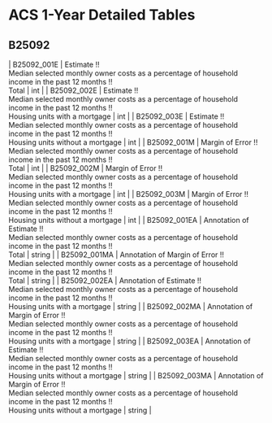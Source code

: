 # ACS 1-Year Detailed Tables

## B25092

| B25092_001E | Estimate !!<br>Median selected monthly owner costs as a percentage of household income in the past 12 months !!<br>Total | int |
| B25092_002E | Estimate !!<br>Median selected monthly owner costs as a percentage of household income in the past 12 months !!<br>Housing units with a mortgage | int |
| B25092_003E | Estimate !!<br>Median selected monthly owner costs as a percentage of household income in the past 12 months !!<br>Housing units without a mortgage | int |
| B25092_001M | Margin of Error !!<br>Median selected monthly owner costs as a percentage of household income in the past 12 months !!<br>Total | int |
| B25092_002M | Margin of Error !!<br>Median selected monthly owner costs as a percentage of household income in the past 12 months !!<br>Housing units with a mortgage | int |
| B25092_003M | Margin of Error !!<br>Median selected monthly owner costs as a percentage of household income in the past 12 months !!<br>Housing units without a mortgage | int |
| B25092_001EA | Annotation of Estimate !!<br>Median selected monthly owner costs as a percentage of household income in the past 12 months !!<br>Total | string |
| B25092_001MA | Annotation of Margin of Error !!<br>Median selected monthly owner costs as a percentage of household income in the past 12 months !!<br>Total | string |
| B25092_002EA | Annotation of Estimate !!<br>Median selected monthly owner costs as a percentage of household income in the past 12 months !!<br>Housing units with a mortgage | string |
| B25092_002MA | Annotation of Margin of Error !!<br>Median selected monthly owner costs as a percentage of household income in the past 12 months !!<br>Housing units with a mortgage | string |
| B25092_003EA | Annotation of Estimate !!<br>Median selected monthly owner costs as a percentage of household income in the past 12 months !!<br>Housing units without a mortgage | string |
| B25092_003MA | Annotation of Margin of Error !!<br>Median selected monthly owner costs as a percentage of household income in the past 12 months !!<br>Housing units without a mortgage | string |

